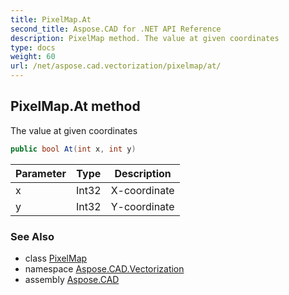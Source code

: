 ```yaml
---
title: PixelMap.At
second_title: Aspose.CAD for .NET API Reference
description: PixelMap method. The value at given coordinates
type: docs
weight: 60
url: /net/aspose.cad.vectorization/pixelmap/at/
---
```

## PixelMap.At method

The value at given coordinates

```csharp
public bool At(int x, int y)
```

| Parameter | Type | Description |
| --- | --- | --- |
| x | Int32 | X-coordinate |
| y | Int32 | Y-coordinate |

### See Also

* class [PixelMap](../)
* namespace [Aspose.CAD.Vectorization](../../pixelmap/)
* assembly [Aspose.CAD](../../../)


